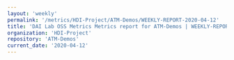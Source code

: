 ```yaml
---
layout: 'weekly'
permalink: '/metrics/HDI-Project/ATM-Demos/WEEKLY-REPORT-2020-04-12'
title: 'DAI Lab OSS Metrics Metrics report for ATM-Demos | WEEKLY-REPORT-2020-04-12'
organization: 'HDI-Project'
repository: 'ATM-Demos'
current_date: '2020-04-12'
---
```

